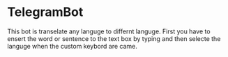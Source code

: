 # TelegramBot
This bot is transelate any languge to differnt languge.
First you have to ensert the word or sentence to the text box by typing and then selecte the languge when the custom keybord are came.
